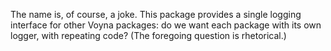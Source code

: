 The name is, of course, a joke. This package provides a single logging interface
for other Voyna packages: do we want each package with its own logger, with
repeating code? (The foregoing question is rhetorical.)
